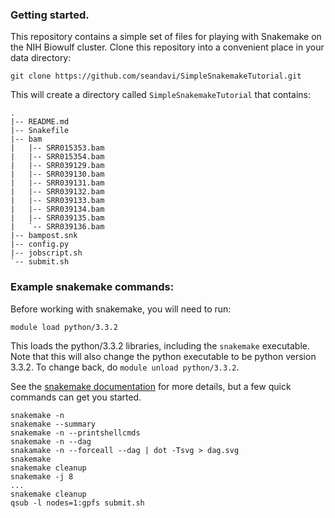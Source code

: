### Getting started. 

This repository contains a simple set of files for playing with Snakemake on the NIH Biowulf cluster.  Clone this repository into a convenient place in your data directory:

```
git clone https://github.com/seandavi/SimpleSnakemakeTutorial.git
```

This will create a directory called `SimpleSnakemakeTutorial` that contains:

```
.
|-- README.md
|-- Snakefile
|-- bam
|   |-- SRR015353.bam
|   |-- SRR015354.bam
|   |-- SRR039129.bam
|   |-- SRR039130.bam
|   |-- SRR039131.bam
|   |-- SRR039132.bam
|   |-- SRR039133.bam
|   |-- SRR039134.bam
|   |-- SRR039135.bam
|   `-- SRR039136.bam
|-- bampost.snk
|-- config.py
|-- jobscript.sh
`-- submit.sh
```


### Example snakemake commands:
Before working with snakemake, you will need to run:

```
module load python/3.3.2
```

This loads the python/3.3.2 libraries, including the `snakemake` executable.  Note that this will also change the python executable to be python version 3.3.2.  To change back, do `module unload python/3.3.2`.

See the [snakemake documentation](https://bitbucket.org/johanneskoester/snakemake/wiki/Home) for more details, but a few quick commands can get you started.

```
snakemake -n
snakemake --summary
snakemake -n --printshellcmds
snakemake -n --dag
snakamake -n --forceall --dag | dot -Tsvg > dag.svg
snakemake 
snakemake cleanup
snakemake -j 8
...
snakemake cleanup
qsub -l nodes=1:gpfs submit.sh
```


